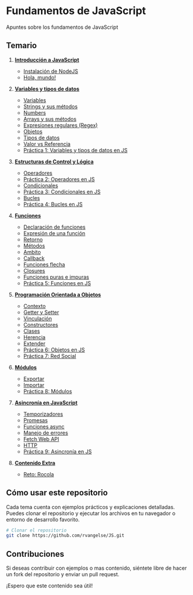 # Fundamentos de JavaScript

Apuntes sobre los fundamentos de JavaScript 

## Temario

1. [**Introducción a JavaScript**](intro.md)  
   - [Instalación de NodeJS](intro.md#instalación-de-nodejs) 
   - [Hola, mundo!](intro.md#hola-mundo)

2. [**Variables y tipos de datos**](datos.md)
   - [Variables](datos.md#variables)
   - [Strings y sus métodos](datos.md#texto)
   - [Numbers](datos.md#número)
   - [Arrays y sus métodos](datos.md#arrays-y-sus-métodos)
   - [Expresiones regulares (Regex)](datos.md#expresiones-regulares-regex)
   - [Objetos](datos.md#objetos)
   - [Tipos de datos](datos.md#tipos-de-datos)
   - [Valor vs Referencia](datos.md#valor-vs-referencia)
   - [Práctica 1: Variables y tipos de datos en JS](datos.md#práctica-1-variables-y-tipos-de-datos-en-js)

3. [**Estructuras de Control y Lógica**](control.md)
   - [Operadores](control.md#operadores)
   - [Práctica 2: Operadores en JS](control.md#práctica-2-operadores-en-js)
   - [Condicionales](control.md#condicionales)
   - [Práctica 3: Condicionales en JS](control.md#práctica-3-condicionales-en-js)  
   - [Bucles](control.md#bucles)
   - [Práctica 4: Bucles en JS](control.md#práctica-4-bucles-en-js)

4. [**Funciones**](funciones.md)  
   - [Declaración de funciones](funciones.md#declaración-de-funciones)
   - [Expresión de una función](funciones.md#expresión-de-una-función)
   - [Retorno](funciones.md#retorno)
   - [Métodos](funciones.md#métodos)
   - [Ambito](funciones.md#ambito)
   - [Callback](funciones.md#callback)
   - [Funciones flecha](funciones.md#funciones-flecha-arrow)
   - [Closures](funciones.md#closures)
   - [Funciones puras e impuras](funciones.md#funciones-puras-e-impuras)
   - [Práctica 5: Funciones en JS](funciones.md#práctica-5-funciones-en-js)

5. [**Programación Orientada a Objetos**](objetos.md)  
   - [Contexto](objetos.md#contexto)  
   - [Getter y Setter](objetos.md#getter-y-setter)
   - [Vinculación](objetos.md#vinculación)
   - [Constructores](objetos.md#constructores)
   - [Clases](objetos.md#clases)
   - [Herencia](objetos.md#herencia)
   - [Extender](objetos.md#extender})
   - [Práctica 6: Objetos en JS](objetos.md#práctica-6-objetos-en-js)
   - [Práctica 7: Red Social](objetos.md#práctica-7-red-social)

6. [**Módulos**](modulos.md)
   - [Exportar](modulos.md#exportar)
   - [Importar](modulos.md#importar)
   - [Práctica 8: Módulos](modulos.md#pŕactica-8-módulos-en-js)

7. [**Asincronía en JavaScript**](asincronia.md)  
   - [Temporizadores](asincronia.md#temporizadores) 
   - [Promesas](asincronia.md#promesas) 
   - [Funciones async](asincronia.md#funciones-async)
   - [Manejo de errores](asincronia.md#manejo-de-errores)
   - [Fetch Web API](asincronia.md#fetch-webapi)
   - [HTTP](asincronia.md#http-hypertext-transfer-protocol)
   - [Práctica 9: Asincronía en JS](asincronia.md#práctica-9-asincronía-en-js)

8. [**Contenido Extra**](extra.md)
   - [Reto: Rocola](extra.md#reto-rocola)

## Cómo usar este repositorio

Cada tema cuenta con ejemplos prácticos y explicaciones detalladas. Puedes clonar el repositorio y ejecutar los archivos en tu navegador o entorno de desarrollo favorito.

```sh
# Clonar el repositorio
git clone https://github.com/rvangelse/JS.git

```

## Contribuciones

Si deseas contribuir con ejemplos o mas contenido, siéntete libre de hacer un fork del repositorio y enviar un pull request.

¡Espero que este contenido sea útil! 

